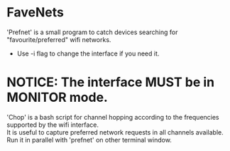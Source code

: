 # FaveNets 
'Prefnet' is a small program to catch devices searching for "favourite/preferred" wifi networks.<br>
<ul>
<li>Use -i flag to change the interface if you need it.</li>
</ul>

# NOTICE: The interface MUST be in MONITOR mode. 
        
'Chop' is a bash script for channel hopping according to the frequencies supported by the wifi interface.<br>
It is useful to capture preferred network requests in all channels available.<br> 
Run it in parallel with 'prefnet' on other terminal window.




